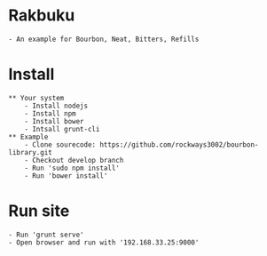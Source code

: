 # Rakbuku
	- An example for Bourbon, Neat, Bitters, Refills
# Install
	** Your system
		- Install nodejs
		- Install npm
		- Install bower
		- Intsall grunt-cli
	** Example 
		- Clone sourecode: https://github.com/rockways3002/bourbon-library.git
		- Checkout develop branch
		- Run 'sudo npm install'
		- Run 'bower install'
# Run site
	- Run 'grunt serve'
	- Open browser and run with '192.168.33.25:9000'